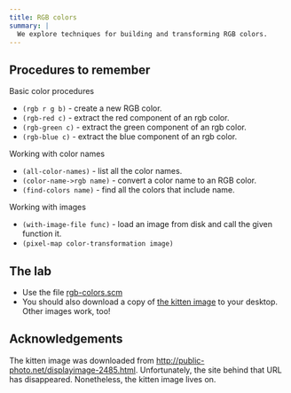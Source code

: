 ```yaml
---
title: RGB colors
summary: |
  We explore techniques for building and transforming RGB colors.
---
```


Procedures to remember
----------------------

Basic color procedures

* `(rgb r g b)` - create a new RGB color.
* `(rgb-red c)` - extract the red component of an rgb color.
* `(rgb-green c)` - extract the green component of an rgb color.
* `(rgb-blue c)` - extract the blue component of an rgb color.

Working with color names

* `(all-color-names)` - list all the color names.
* `(color-name->rgb name)` - convert a color name to an RGB color.
* `(find-colors name)` - find all the colors that include name.

Working with images

* `(with-image-file func)` - load an image from disk and call the given function it.
* `(pixel-map color-transformation image)` 

The lab
-------

* Use the file [rgb-colors.scm](../code/labs/rgb-colors.scm)
* You should also download a copy of [the kitten image](../images/kitten.jpg) to your desktop. Other images work, too!

Acknowledgements
----------------

The kitten image was downloaded from <http://public-photo.net/displayimage-2485.html>.  Unfortunately, the site behind that URL has disappeared.  Nonetheless, the kitten image lives on.
